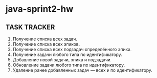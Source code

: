 # java-sprint2-hw
## TASK TRACKER

1. Получение списка всех задач.
2. Получение списка всех эпиков.
3. Получение списка всех подзадач определённого эпика.
4. Получение задачи любого типа по идентификатору.
5. Добавление новой задачи, эпика и подзадачи.
6. Обновление задачи любого типа по идентификатору.
7. Удаление ранее добавленных задач — всех и по идентификатору.
